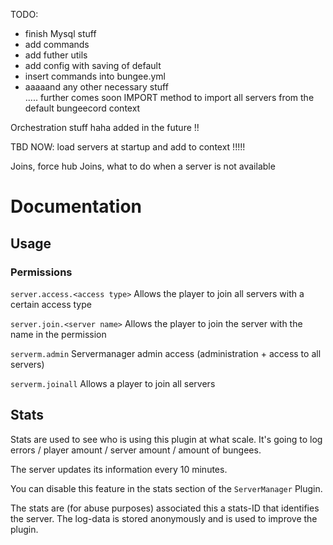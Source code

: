TODO:
- finish Mysql stuff
- add commands
- add futher utils
- add config with saving of default
- insert commands into bungee.yml
- aaaaand any other necessary stuff \
..... further comes soon 
IMPORT method to import all servers from the default bungeecord context
  
Orchestration stuff haha added in the future !!

TBD NOW: load servers at startup and add to context !!!!!

Joins, force hub
Joins, what to do when a server is not available


# Documentation

## Usage

### Permissions

`server.access.<access type>` Allows the player to join all servers with a certain access type

`server.join.<server name>` Allows the player to join the server with the name in the permission

`serverm.admin` Servermanager admin access (administration + access to all servers)

`serverm.joinall` Allows a player to join all servers

## Stats

Stats are used to see who is using this plugin at what scale. It's going to log errors / player amount / server amount / amount of bungees.

The server updates its information every 10 minutes. 

You can disable this feature in the stats section of the `ServerManager` Plugin.

The stats are (for abuse purposes) associated this a stats-ID that identifies the server. The log-data is stored 
anonymously and is used to improve the plugin. 

